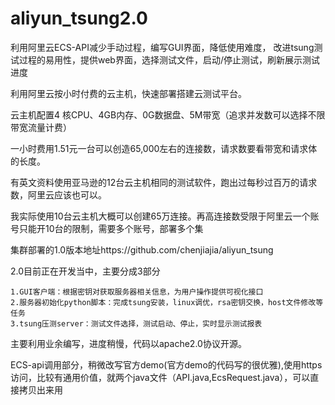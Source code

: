 aliyun_tsung2.0
===============

利用阿里云ECS-API减少手动过程，编写GUI界面，降低使用难度，
改进tsung测试过程的易用性，提供web界面，选择测试文件，启动/停止测试，刷新展示测试进度


利用阿里云按小时付费的云主机，快速部署搭建云测试平台。

云主机配置4 核CPU、4GB内存、0G数据盘、5M带宽（追求并发数可以选择不限带宽流量计费）

一小时费用1.51元一台可以创造65,000左右的连接数，请求数要看带宽和请求体的长度。

有英文资料使用亚马逊的12台云主机相同的测试软件，跑出过每秒过百万的请求数，阿里云应该也可以。

我实际使用10台云主机大概可以创建65万连接。再高连接数受限于阿里云一个账号只能开10台的限制，需要多个账号，部署多个集

集群部署的1.0版本地址https://github.com/chenjiajia/aliyun_tsung

2.0目前正在开发当中，主要分成3部分

	1.GUI客户端：根据密钥对获取服务器相关信息，为用户操作提供可视化接口
	2.服务器初始化python脚本：完成tsung安装，linux调优，rsa密钥交换，host文件修改等任务
	3.tsung压测server：测试文件选择，测试启动、停止，实时显示测试报表
	
主要利用业余编写，进度稍慢，代码以apache2.0协议开源。

ECS-api调用部分，稍微改写官方demo(官方demo的代码写的很优雅),使用https访问，比较有通用价值，就两个java文件（API.java,EcsRequest.java），可以直接拷贝出来用



